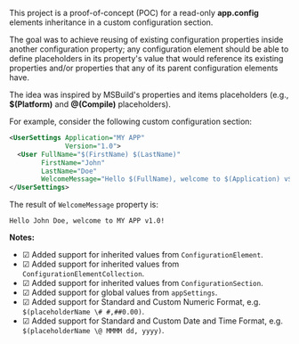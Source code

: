 ﻿This project is a proof-of-concept (POC) for a read-only **app.config** elements inheritance in a custom configuration section.

The goal was to achieve reusing of existing configuration properties inside another configuration property; any configuration element should be able to define placeholders in its property's value that would reference its existing properties and/or properties that any of its parent configuration elements have.

The idea was inspired by MSBuild's properties and items placeholders (e.g., **$(Platform)** and **@(Compile)** placeholders).

For example, consider the following custom configuration section:

```xml
<UserSettings Application="MY APP"
              Version="1.0">
  <User FullName="$(FirstName) $(LastName)"
        FirstName="John"
        LastName="Doe"
        WelcomeMessage="Hello $(FullName), welcome to $(Application) v$(Version)!" />
</UserSettings>
```

The result of `WelcomeMessage` property is:

```
Hello John Doe, welcome to MY APP v1.0!
```

**Notes:**
- ☑︎ Added support for inherited values from `ConfigurationElement`.
- ☑︎ Added support for inherited values from `ConfigurationElementCollection`.
- ☑︎ Added support for inherited values from `ConfigurationSection`.
- ☑︎ Added support for global values from `appSettings`.
- ☑︎ Added support for Standard and Custom Numeric Format, e.g. `$(placeholderName \# #,##0.00)`.
- ☑︎ Added support for Standard and Custom Date and Time Format, e.g. `$(placeholderName \@ MMMM dd, yyyy)`.